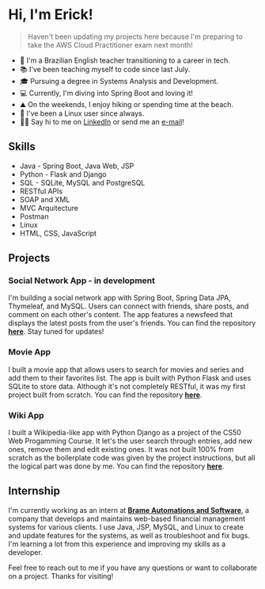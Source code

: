 # Hi, I'm Erick!

 > Haven't been updating my projects here because I'm preparing to take the AWS Cloud Practitioner exam next month!

- 🏫 I'm a Brazilian English teacher transitioning to a career in tech.
- 📚 I've been teaching myself to code since last July.
- 🎓 Pursuing a degree in Systems Analysis and Development.
- 💻 Currently, I'm diving into Spring Boot and loving it!
- ⛰️ On the weekends, I enjoy hiking or spending time at the beach.
- 🐧 I've been a Linux user since always.
- 🤝🏽 Say hi to me on [LinkedIn](https://www.linkedin.com/in/erickgnclvs) or send me an [e-mail](mailto:erickgoncalves5@hotmail.com)! 

## Skills
- Java - Spring Boot, Java Web, JSP
- Python - Flask and Django
- SQL - SQLite, MySQL and PostgreSQL
- RESTful APIs
- SOAP and XML
- MVC Arquitecture
- Postman
- Linux
- HTML, CSS, JavaScript

## Projects

### Social Network App - in development
I'm building a social network app with Spring Boot, Spring Data JPA, Thymeleaf, and MySQL. Users can connect with friends, share posts, and comment on each other's content. The app features a newsfeed that displays the latest posts from the user's friends. You can find the repository **[here](https://github.com/erickgnclvs/socialnetwork)**. Stay tuned for updates!

### Movie App
I built a movie app that allows users to search for movies and series and add them to their favorites list. The app is built with Python Flask and uses SQLite to store data. Although it's not completely RESTful, it was my first project built from scratch. You can find the repository **[here](https://github.com/erickgnclvs/flask-movie-app)**.

### Wiki App
I built a Wikipedia-like app with Python Django as a project of the CS50 Web Progamming Course. It let's the user search through entries, add new ones, remove them and edit existing ones. It was not built 100% from scratch as the boilerplate code was given by the project instructions, but all the logical part was done by me. You can find the repository **[here](https://github.com/erickgnclvs/django-wiki-app)**.

## Internship
I'm currently working as an intern at **[Brame Automations and Software](https://www.brame.com.br)**, a company that develops and maintains web-based financial management systems for various clients. I use Java, JSP, MySQL, and Linux to create and update features for the systems, as well as troubleshoot and fix bugs. I'm learning a lot from this experience and improving my skills as a developer.

Feel free to reach out to me if you have any questions or want to collaborate on a project. Thanks for visiting!

